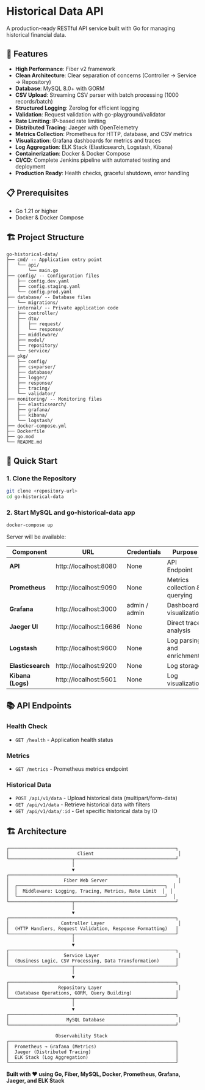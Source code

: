 # Historical Data API

A production-ready RESTful API service built with Go for managing historical financial data.

## 🚀 Features

- **High Performance**: Fiber v2 framework
- **Clean Architecture**: Clear separation of concerns (Controller → Service → Repository)
- **Database**: MySQL 8.0+ with GORM
- **CSV Upload**: Streaming CSV parser with batch processing (1000 records/batch)
- **Structured Logging**: Zerolog for efficient logging
- **Validation**: Request validation with go-playground/validator
- **Rate Limiting**: IP-based rate limiting
- **Distributed Tracing**: Jaeger with OpenTelemetry
- **Metrics Collection**: Prometheus for HTTP, database, and CSV metrics
- **Visualization**: Grafana dashboards for metrics and traces
- **Log Aggregation**: ELK Stack (Elasticsearch, Logstash, Kibana)
- **Containerization**: Docker & Docker Compose
- **CI/CD**: Complete Jenkins pipeline with automated testing and deployment
- **Production Ready**: Health checks, graceful shutdown, error handling

## 📋 Prerequisites
- Go 1.21 or higher
- Docker & Docker Compose

## 🏗️ Project Structure

```
go-historical-data/
├── cmd/ -- Application entry point
│   └── api/
│       └── main.go
├── config/ -- Configuration files
│   ├── config.dev.yaml
│   ├── config.staging.yaml
│   └── config.prod.yaml
├── database/ -- Database files
│   └── migrations/
├── internal/ -- Private application code
│   ├── controller/
│   ├── dto/
│   │   ├── request/
│   │   └── response/
│   ├── middleware/
│   ├── model/
│   ├── repository/
│   └── service/
├── pkg/
│   ├── config/
│   ├── csvparser/
│   ├── database/
│   ├── logger/
│   ├── response/
│   ├── tracing/
│   └── validator/
├── monitoring/ -- Monitoring files
│   ├── elasticsearch/
│   ├── grafana/
│   ├── kibana/
│   └── logstash/
├── docker-compose.yml
├── Dockerfile
├── go.mod
└── README.md
```

## 🚦 Quick Start

### 1. Clone the Repository

```bash
git clone <repository-url>
cd go-historical-data
```

### 2. Start MySQL and go-historical-data app

```bash
docker-compose up
```

Server will be available:

| Component | URL | Credentials | Purpose |
|-----------|-----|-------------|---------|
| **API** | http://localhost:8080 | None | API Endpoint |    
| **Prometheus** | http://localhost:9090 | None | Metrics collection & querying |
| **Grafana** | http://localhost:3000 | admin / admin | Dashboard visualization |
| **Jaeger UI** | http://localhost:16686 | None | Direct trace analysis |
| **Logstash** | http://localhost:9600 | None | Log parsing and enrichment |
| **Elasticsearch** | http://localhost:9200 | None | Log storage |
| **Kibana (Logs)** | http://localhost:5601 | None | Log visualization |

## 📚 API Endpoints

### Health Check
- `GET /health` - Application health status

### Metrics
- `GET /metrics` - Prometheus metrics endpoint

### Historical Data
- `POST /api/v1/data` - Upload historical data (multipart/form-data)
- `GET /api/v1/data` - Retrieve historical data with filters
- `GET /api/v1/data/:id` - Get specific historical data by ID

## 🏗️ Architecture

```
┌─────────────────────────────────────────────────────────────┐
│                         Client                               │
└───────────────────────┬─────────────────────────────────────┘
                        │
                        ▼
┌─────────────────────────────────────────────────────────────┐
│                    Fiber Web Server                          │
│  ┌──────────────────────────────────────────────────────┐  │
│  │  Middleware: Logging, Tracing, Metrics, Rate Limit  │  │
│  └──────────────────────────────────────────────────────┘  │
└───────────────────────┬─────────────────────────────────────┘
                        │
                        ▼
┌─────────────────────────────────────────────────────────────┐
│                   Controller Layer                           │
│  (HTTP Handlers, Request Validation, Response Formatting)   │
└───────────────────────┬─────────────────────────────────────┘
                        │
                        ▼
┌─────────────────────────────────────────────────────────────┐
│                    Service Layer                             │
│  (Business Logic, CSV Processing, Data Transformation)      │
└───────────────────────┬─────────────────────────────────────┘
                        │
                        ▼
┌─────────────────────────────────────────────────────────────┐
│                  Repository Layer                            │
│  (Database Operations, GORM, Query Building)                │
└───────────────────────┬─────────────────────────────────────┘
                        │
                        ▼
┌─────────────────────────────────────────────────────────────┐
│                     MySQL Database                           │
└─────────────────────────────────────────────────────────────┘

                  Observability Stack
┌─────────────────────────────────────────────────────────────┐
│  Prometheus → Grafana (Metrics)                             │
│  Jaeger (Distributed Tracing)                               │
│  ELK Stack (Log Aggregation)                                │
└─────────────────────────────────────────────────────────────┘
```

**Built with ❤️ using Go, Fiber, MySQL, Docker, Prometheus, Grafana, Jaeger, and ELK Stack**
